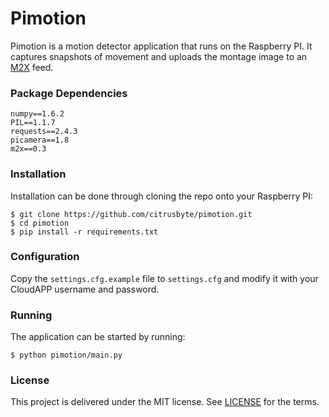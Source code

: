 Pimotion
========

Pimotion is a motion detector application that runs on the Raspberry PI. It captures snapshots of movement and uploads the montage image to an [M2X](https://m2x.att.com) feed.

### Package Dependencies

```
numpy==1.6.2
PIL==1.1.7
requests==2.4.3
picamera==1.8
m2x==0.3
```

### Installation

Installation can be done through cloning the repo onto your Raspberry PI:

	$ git clone https://github.com/citrusbyte/pimotion.git
	$ cd pimotion
	$ pip install -r requirements.txt


### Configuration

Copy the `settings.cfg.example` file to `settings.cfg` and modify it with your CloudAPP username and password.

### Running

The application can be started by running:

	$ python pimotion/main.py

### License

This project is delivered under the MIT license. See [LICENSE](LICENSE) for the terms.
